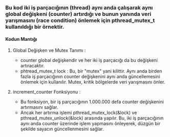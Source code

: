 ### Bu kod iki iş parçacığının (thread) aynı anda çalışarak aynı global değişkeni (counter) artırdığı ve bunun yanında veri yarışmasını (race condition) önlemek için pthread_mutex_t kullanıldığı bir örnektir. 

#### Kodun Mantığı

1) Global Değişken ve Mutex Tanımı : 
   * counter global değişkendir ve her iki iş parçacığı da bu değişkeni artıracaktır.
   * phtread_mutex_t lock : Bu, bir "mutex" yani kilittir. Aynı anda birden fazla iş parçacığının counter değişkenini aynı anda güncellemesini önlemek için kullanılır. Mutex, kritik bölgelerde veri yarışmasını önler.

2) increment_counter Fonksiyonu :
   * Bu fonksiyon, bir iş parçacığının 1.000.000 defa counter değişkenini artırmasını sağlar.
   * Ancak her artırma işlemi pthread_mutex_lock(&lock) ve pthread_mutex_unlock(&lock) arasında yapılır. Bu, iki iş parçacığının aynı anda counter üzerinde işlem yapmasını önleyerek, düzgün bir şekilde sayacın güncellenmesini sağlar.
 
